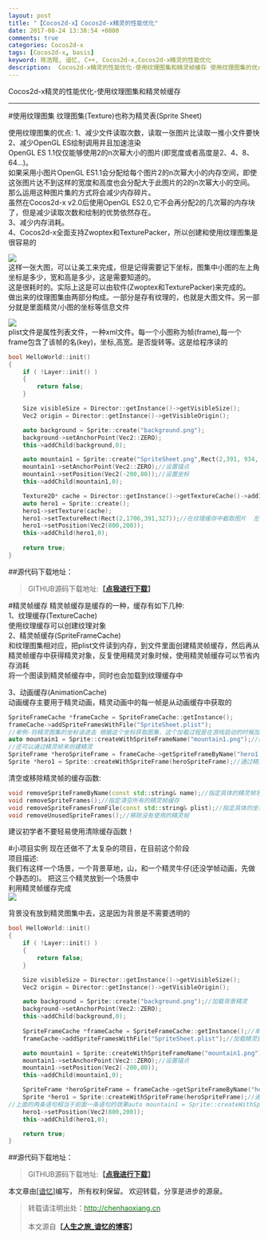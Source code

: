 ```yaml
---
layout: post
title: "【Cocos2d-x】Cocos2d-x精灵的性能优化"
date: 2017-08-24 13:38:54 +0800
comments: true
categories: Cocos2d-x
tags: [Cocos2d-x, basis]
keyword: 陈浩翔, 谙忆, C++, Cocos2d-x,Cocos2d-x精灵的性能优化
description:  Cocos2d-x精灵的性能优化-使用纹理图集和精灵帧缓存 使用纹理图集的优点:1、减少文件读取次数，读取一张图片比读取一推小文件要快 2、减少OpenGL ES绘制调用并且加速渲染 OpenGL ES 1.1仅仅能够使用2的n次幂大小的图片(即宽度或者高度是2、4、8、64...)。 
---
```


Cocos2d-x精灵的性能优化-使用纹理图集和精灵帧缓存

<!-- more -->
----------

#使用纹理图集
纹理图集(Texture)也称为精灵表(Sprite Sheet)   

使用纹理图集的优点:
1、减少文件读取次数，读取一张图片比读取一推小文件要快  
2、减少OpenGL ES绘制调用并且加速渲染  
OpenGL ES 1.1仅仅能够使用2的n次幂大小的图片(即宽度或者高度是2、4、8、64...)。  
如果采用小图片OpenGL ES1.1会分配给每个图片2的n次幂大小的内存空间，即使这张图片达不到这样的宽度和高度也会分配大于此图片的2的n次幂大小的空间。那么运用这种图片集的方式将会减少内存碎片。  
虽然在Cocos2d-x v2.0后使用OpenGL ES2.0,它不会再分配2的几次幂的内存块了，但是减少读取次数和绘制的优势依然存在。  
3、减少内存消耗。  
4、Cocos2d-x全面支持Zwoptex和TexturePacker，所以创建和使用纹理图集是很容易的  

![](http://i.imgur.com/g2Z6XnO.png)  
这样一张大图，可以让美工来完成，但是记得需要记下坐标，图集中小图的左上角坐标是多少，宽和高是多少，这是需要知道的。  
这是很耗时的。实际上这是可以由软件(Zwoptex和TexturePacker)来完成的。  
做出来的纹理图集由两部分构成。一部分是存有纹理的，也就是大图文件。另一部分就是里面精灵/小图的坐标等信息文件  
 
![](http://i.imgur.com/0CWjIUB.png)  
plist文件是属性列表文件，一种xml文件。每一个小图称为帧(frame),每一个frame包含了该帧的名(key)，坐标,高宽。是否旋转等。这是给程序读的  
```C++ 加载纹理缓存图片/大图
bool HelloWorld::init()
{
	if ( !Layer::init() )
	{
		return false;
	}

	Size visibleSize = Director::getInstance()->getVisibleSize();
	Vec2 origin = Director::getInstance()->getVisibleOrigin();

	auto background = Sprite::create("background.png");
	background->setAnchorPoint(Vec2::ZERO);
    this->addChild(background,0);   

    auto mountain1 = Sprite::create("SpriteSheet.png",Rect(2,391, 934, 388));//截取图片
	mountain1->setAnchorPoint(Vec2::ZERO);//设置锚点
    mountain1->setPosition(Vec2(-200,80));//设置坐标
    this->addChild(mountain1,0);

    Texture2D* cache = Director::getInstance()->getTextureCache()->addImage("SpriteSheet.png");//加载整个图片到纹理缓存
    auto hero1 = Sprite::create();
    hero1->setTexture(cache);
    hero1->setTextureRect(Rect(2,1706,391,327));//在纹理缓存中截取图片  左上角坐标 以及截取图片的宽高
    hero1->setPosition(Vec2(800,200));
    this->addChild(hero1,0);
	
	return true;
}

```


##源代码下载地址：
<blockquote cite='陈浩翔'>
GITHUB源码下载地址:<strong>【<a href='http://chenhaoxiang.cn' target='_blank'>点我进行下载</a>】</strong></p>
</blockquote>



#精灵帧缓存
精灵帧缓存是缓存的一种，缓存有如下几种:  
1、纹理缓存(TextureCache)  
使用纹理缓存可以创建纹理对象  
2、精灵帧缓存(SpriteFrameCache)  
和纹理图集相对应，把plist文件读到内存，到文件里面创建精灵帧缓存，然后再从精灵帧缓存中获得精灵对象，反复使用精灵对象时候，使用精灵帧缓存可以节省内存消耗  
将一个图读到精灵帧缓存中，同时也会加载到纹理缓存中  

3、动画缓存(AnimationCache)  
动画缓存主要用于精灵动画，精灵动画中的每一帧是从动画缓存中获取的  

```c++ 精灵帧缓存
SpriteFrameCache *frameCache = SpriteFrameCache::getInstance();
frameCache->addSpriteFramesWithFile("SpriteSheet.plist");
//单例-将精灵图集的坐标读进去 根据这个坐标获取图集，这个加载过程是在游戏启动的时候加载，并不是在用的时候加载(肯定会占用很多内存的,不过现在手机一般内存都挺多的)  
auto mountain1 = Sprite::createWithSpriteFrameName("mountain1.png");//缓存被创建后，可以通过frame名字(**注意名字冲突的问题，名字一样的精灵帧，后面的会覆盖前面的,可以加前缀以区分**)指定精灵帧来创建一个精灵   这个过程并不是通过大图去创建的，而是通过SpriteFrameCache缓存取出来的，这个速度很快  
//还可以通过精灵帧来创建精灵  
SpriteFrame *heroSpriteFrame = frameCache->getSpriteFrameByName("hero1.png");//通过精灵帧名字获取精灵帧
Sprite *hero1 = Sprite::createWithSpriteFrame(heroSpriteFrame);//通过精灵帧创建精灵
```

清空或移除精灵帧的缓存函数:
```C++ 
void removeSpriteFrameByName(const std::string& name);//指定具体的精灵帧名将精灵帧从缓存中移除，具体到精灵帧
void removeSpriteFrames();//指定清空所有的精灵帧缓存
void removeSpriteFramesFromFile(const std::string& plist);//指定具体的坐标文件(plist文件)移除精灵帧
void removeUnusedSpriteFrames();//移除没有使用的精灵帧
```
建议初学者不要轻易使用清除缓存函数！  

#小项目实例
现在还做不了太复杂的项目，在目前这个阶段  
项目描述:  
我们有这样一个场景，一个背景草地，山，和一个精灵牛仔(还没学帧动画，先做个静态的)。 把这三个精灵放到一个场景中  
利用精灵帧缓存完成  
![](http://i.imgur.com/6IbcWnk.png)  

背景没有放到精灵图集中去，这是因为背景是不需要透明的  
```C++
bool HelloWorld::init()
{
	if ( !Layer::init() )
	{
		return false;
	}

	Size visibleSize = Director::getInstance()->getVisibleSize();
	Vec2 origin = Director::getInstance()->getVisibleOrigin();

	auto background = Sprite::create("background.png");//加载背景精灵
	background->setAnchorPoint(Vec2::ZERO);
    this->addChild(background,0);
	
	SpriteFrameCache *frameCache = SpriteFrameCache::getInstance();//单例对象
	frameCache->addSpriteFramesWithFile("SpriteSheet.plist");//加载精灵图集

    auto mountain1 = Sprite::createWithSpriteFrameName("mountain1.png");//通过精灵帧名创建精灵
	mountain1->setAnchorPoint(Vec2::ZERO);//设置锚点
    mountain1->setPosition(Vec2(-200,80));
    this->addChild(mountain1,0);

	SpriteFrame *heroSpriteFrame = frameCache->getSpriteFrameByName("hero1.png");//通过精灵帧名字获取精灵帧
	Sprite *hero1 = Sprite::createWithSpriteFrame(heroSpriteFrame);//通过精灵帧创建精灵
//上面的两条语句相当于前面一条语句的效果auto mountain1 = Sprite::createWithSpriteFrameName("mountain1.png");
    hero1->setPosition(Vec2(800,200));
    this->addChild(hero1,0);

	return true;
}

```

##源代码下载地址：
<blockquote cite='陈浩翔'>
GITHUB源码下载地址:<strong>【<a href='http://chenhaoxiang.cn' target='_blank'>点我进行下载</a>】</strong></p>
</blockquote>


本文章由<a href="http://chenhaoxiang.cn/">[谙忆]</a>编写， 所有权利保留。 
欢迎转载，分享是进步的源泉。
<blockquote cite='陈浩翔'>
<p background-color='#D3D3D3'>转载请注明出处：<a href='http://chenhaoxiang.cn'><font color="green">http://chenhaoxiang.cn</font></a><br><br>
本文源自<strong>【<a href='http://chenhaoxiang.cn' target='_blank'>人生之旅_谙忆的博客</a>】</strong></p>
</blockquote>
